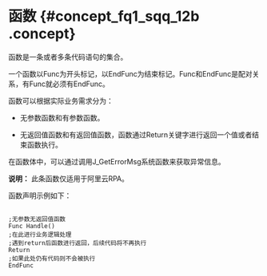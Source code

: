 # 函数 {#concept_fq1_sqq_12b .concept}

函数是一条或者多条代码语句的集合。

一个函数以Func为开头标记，以EndFunc为结束标记。Func和EndFunc是配对关系，有Func就必须有EndFunc。

函数可以根据实际业务需求分为：

-   无参数函数和有参数函数。

-   无返回值函数和有返回值函数，函数通过Return关键字进行返回一个值或者结束函数执行。


在函数体中，可以通过调用J\_GetErrorMsg系统函数来获取异常信息。

**说明：** 此条函数仅适用于阿里云RPA。

函数声明示例如下：

```

;无参数无返回值函数
Func Handle()
;在此进行业务逻辑处理
;遇到return后函数进行返回，后续代码将不再执行
Return
;如果此处仍有代码则不会被执行
EndFunc
```

